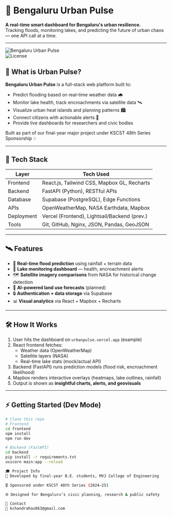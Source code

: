 # 🌆 Bengaluru Urban Pulse

**A real-time smart dashboard for Bengaluru's urban resilience.**  
Tracking floods, monitoring lakes, and predicting the future of urban chaos — one API call at a time.

---

![Bengaluru Urban Pulse](https://img.shields.io/badge/Status-Active-brightgreen)  
![License](https://img.shields.io/github/license/chandrahask535/UrbanPulse)

## 🚀 What is Urban Pulse?

**Bengaluru Urban Pulse** is a full-stack web platform built to:

- Predict flooding based on real-time weather data 🌧️
- Monitor lake health, track encroachments via satellite data 🛰️
- Visualize urban heat islands and planning patterns 🏙️
- Connect citizens with actionable alerts 🚨
- Provide live dashboards for researchers and civic bodies

Built as part of our final-year major project under KSCST 48th Series Sponsorship 💡

---

## 🧠 Tech Stack

| Layer       | Tech Used                                    |
|------------|-----------------------------------------------|
| Frontend    | React.js, Tailwind CSS, Mapbox GL, Recharts  |
| Backend     | FastAPI (Python), RESTful APIs               |
| Database    | Supabase (PostgreSQL), Edge Functions        |
| APIs        | OpenWeatherMap, NASA Earthdata, Mapbox       |
| Deployment  | Vercel (Frontend), Lightsail/Backend (prev.) |
| Tools       | Git, GitHub, Nginx, JSON, Pandas, GeoJSON    |

---

## 🛰️ Features

- 📡 **Real-time flood prediction** using rainfall + terrain data  
- 🌊 **Lake monitoring dashboard** — health, encroachment alerts  
- 🗺️ **Satellite imagery comparisons** from NASA for historical change detection  
- 🧠 **AI-powered land use forecasts** (planned)  
- 🔒 **Authentication + data storage** via Supabase  
- 📊 **Visual analytics** via React + Mapbox + Recharts

---

## 🛠️ How It Works

1. User hits the dashboard on `urbanpulse.vercel.app` (example)
2. React frontend fetches:
   - Weather data (OpenWeatherMap)
   - Satellite layers (NASA)
   - Real-time lake stats (mock/actual API)
3. Backend (FastAPI) runs prediction models (flood risk, encroachment likelihood)
4. Mapbox renders interactive overlays (heatmaps, lake outlines, rainfall)
5. Output is shown as **insightful charts, alerts, and geovisuals**

---

## ⚡ Getting Started (Dev Mode)

```bash
# Clone this repo
# Frontend
cd frontend
npm install
npm run dev

# Backend (FastAPI)
cd backend
pip install -r requirements.txt
uvicorn main:app --reload

🎓 Project Info
📍 Developed by final-year B.E. students, MVJ College of Engineering

🎖️ Sponsored under KSCST 48th Series (2024–25)

🌐 Designed for Bengaluru’s civic planning, research & public safety

💌 Contact
📧 kchandrahas863@gmail.com

